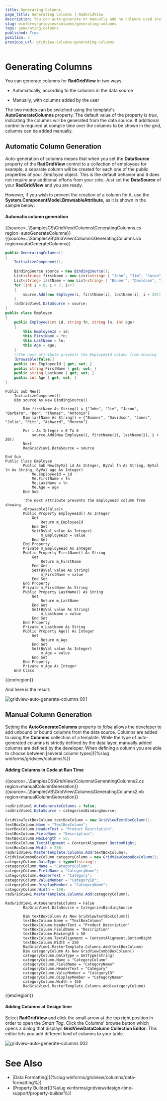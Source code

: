 ```yaml
---
title: Generating Columns
page_title: Generating Columns | RadGridView
description: You can auto-generate or manually add he columns used inside RadGridView.
slug: winforms/gridview/columns/generating-columns
tags: generating,columns
published: True
position: 3
previous_url: gridview-columns-generating-columns
---
```


# Generating Columns

You can generate columns for **RadGridView** in two ways:

* Automatically, according to the columns in the data source

* Manually, with columns added by the user

The two modes can be switched using the template's __AutoGenerateColumns__ property. The default value of the property is *true*, indicating the columns will be generated from the data source. If additional control is required at compile time over the columns to be shown in the grid, columns can be added manually.

## Automatic Column Generation

Auto-generation of columns means that when you set the __DataSource__ property of the **RadGridView** control to a collection of employees for example, a separate column will be created for each one of the public properties of your *Employee* object. This is the default behavior and it does not require any additional efforts from your side. Just set the __DataSource__ of your __RadGridView__ and you are ready.

However, if you wish to prevent the creation of a column for it, use the __System.ComponentModel.BrowsableAttribute__, as it is shown in the sample below:

#### Automatic column generation

{{source=..\SamplesCS\GridView\Columns\GeneratingColumns.cs region=autoGenerateColumns}} 
{{source=..\SamplesVB\GridView\Columns\GeneratingColumns.vb region=autoGenerateColumns}} 

````C#
public GeneratingColumns()
{
    InitializeComponent();
    
    BindingSource source = new BindingSource();
    List<string> firstName = new List<string> { "John", "Jim", "Jason", "Barbara", "Ben", "Thomas", "Antonio"};
    List<string> lastName = new List<string> { "Baumer", "Davidson", "Jones", "Jolie", "Pitt", "Ashword", "Moreno" };
    for (int i = 0; i < 7; i++)
    {
        source.Add(new Employee(i, firstName[i], lastName[i], i + 20));
    }
    radGridView1.DataSource = source;
}
public class Employee
{
    public Employee(int id, string fn, string ln, int age)
    {
        this.EmployeeId = id;
        this.FirstName = fn;
        this.LastName = ln;
        this.Age = age;
    }
    //the next attribute prevents the EmployeeId column from showing
    [Browsable(false)]
    public int EmployeeId { get; set; }
    public string FirstName { get; set; }
    public string LastName { get; set; }
    public int Age { get; set; }
}

````
````VB.NET
Public Sub New()
    InitializeComponent()
    Dim source As New BindingSource()

        Dim firstName As String() = {"John", "Jim", "Jason", "Barbara", "Ben", "Thomas", "Antonio"}
        Dim lastName As String() = {"Baumer", "Davidson", "Jones", "Jolie", "Pitt", "Ashword", "Moreno"}

        For i As Integer = 0 To 6
            source.Add(New Employee(i, firstName(i), lastName(i), i + 20))
        Next
        RadGridView1.DataSource = source

End Sub
Public Class Employee
        Public Sub New(ByVal id As Integer, ByVal fn As String, ByVal ln As String, ByVal age As Integer)
            Me.EmployeeId = id
            Me.FirstName = fn
            Me.LastName = ln
            Me.Age = age
        End Sub

        'the next attribute prevents the EmployeeId column from showing
        <Browsable(False)> _
        Public Property EmployeeId() As Integer
            Get
                Return m_EmployeeId
            End Get
            Set(ByVal value As Integer)
                m_EmployeeId = value
            End Set
        End Property
        Private m_EmployeeId As Integer
        Public Property FirstName() As String
            Get
                Return m_FirstName
            End Get
            Set(ByVal value As String)
                m_FirstName = value
            End Set
        End Property
        Private m_FirstName As String
        Public Property LastName() As String
            Get
                Return m_LastName
            End Get
            Set(ByVal value As String)
                m_LastName = value
            End Set
        End Property
        Private m_LastName As String
        Public Property Age() As Integer
            Get
                Return m_Age
            End Get
            Set(ByVal value As Integer)
                m_Age = value
            End Set
        End Property
        Private m_Age As Integer
    End Class

````

{{endregion}}

And here is the result:

![gridview-auto-generate-columns 001](images/gridview-auto-generate-columns001.png)

## Manual Column Generation 

Setting the __AutoGenerateColumns__ property to *false* allows the developer to add unbound or bound columns from the data source. Columns are added to using the __Columns__ collection of a template. While the type of auto-generated columns is strictly defined by the data layer, manually added columns are defined by the developer. When defining a column you are able to choose between [several column types]({%slug winforms/gridview/columns%})

#### Adding Columns in Code at Run Time

{{source=..\SamplesCS\GridView\Columns\GeneratingColumns2.cs region=manualColumnGeneration}} 
{{source=..\SamplesVB\GridView\Columns\GeneratingColumns2.vb region=manualColumnGeneration}} 

````C#
radGridView1.AutoGenerateColumns = false;
radGridView1.DataSource = categoriesBindingSource;
            
GridViewTextBoxColumn textBoxColumn = new GridViewTextBoxColumn();
textBoxColumn.Name = "TextBoxColumn";
textBoxColumn.HeaderText = "Product Description";
textBoxColumn.FieldName = "Description";
textBoxColumn.MaxLength = 50;
textBoxColumn.TextAlignment = ContentAlignment.BottomRight;
textBoxColumn.Width = 250;
radGridView1.MasterTemplate.Columns.Add(textBoxColumn);
GridViewComboBoxColumn categoryColumn = new GridViewComboBoxColumn();
categoryColumn.DataType = typeof(string);
categoryColumn.Name = "CategoryColumn";
categoryColumn.FieldName = "CategoryName";
categoryColumn.HeaderText = "Category";
categoryColumn.ValueMember = "CategoryID";
categoryColumn.DisplayMember = "CategoryName";
categoryColumn.Width = 150;
radGridView1.MasterTemplate.Columns.Add(categoryColumn);

````
````VB.NET
RadGridView1.AutoGenerateColumns = False
        RadGridView1.DataSource = CategoriesBindingSource

        Dim textBoxColumn As New GridViewTextBoxColumn()
        textBoxColumn.Name = "TextBoxColumn"
        textBoxColumn.HeaderText = "Product Description"
        textBoxColumn.FieldName = "Description"
        textBoxColumn.MaxLength = 50
        textBoxColumn.TextAlignment = ContentAlignment.BottomRight
        textBoxColumn.Width = 250
        RadGridView1.MasterTemplate.Columns.Add(textBoxColumn)
        Dim categoryColumn As New GridViewComboBoxColumn()
        categoryColumn.DataType = GetType(String)
        categoryColumn.Name = "CategoryColumn"
        categoryColumn.FieldName = "CategoryName"
        categoryColumn.HeaderText = "Category"
        categoryColumn.ValueMember = "CategoryID"
        categoryColumn.DisplayMember = "CategoryName"
        categoryColumn.Width = 150
        RadGridView1.MasterTemplate.Columns.Add(categoryColumn)

````

{{endregion}} 

#### Adding Columns at Design time

Select **RadGridView** and click the small arrow at the top right position in order to open the *Smart Tag*. Click the Columns' browse button which opens a dialog that displays **GridViewDataColumn Collection Editor**. This editor lets you add different kind of columns to your table.

![gridview-auto-generate-columns 002](images/gridview-auto-generate-columns002.png)

# See Also

 * [Data Formatting]({%slug winforms/gridview/columns/data-formatting%})
 * [Property Builder]({%slug winforms/gridview/design-time-support/property-builder%})
